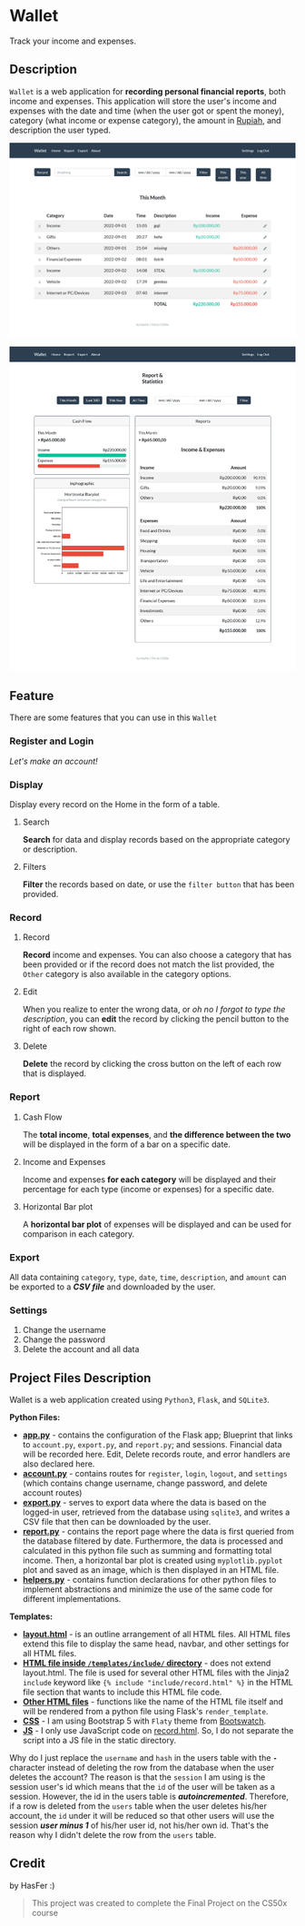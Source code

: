 # Wallet

Track your income and expenses.

## Description

`Wallet` is a web application for **recording personal financial reports**, both income and expenses. This application will store the user's income and expenses with the date and time (when the user got or spent the money), category (what income or expense category), the amount in [Rupiah](https://en.wikipedia.org/wiki/Indonesian_rupiah), and description the user typed.

![demo1](/static/img/demo1.png)

![demo2](/static/img/demo2.png)

## Feature

There are some features that you can use in this `Wallet`

### Register and Login

*Let's make an account!*

### Display

Display every record on the Home in the form of a table.

1. Search

     **Search** for data and display records based on the appropriate category or description.

1. Filters

     **Filter** the records based on date, or use the `filter button` that has been provided.

### Record

1. Record

    **Record** income and expenses. You can also choose a category that has been provided or if the record does not match the list provided, the `Other` category is also available in the category options.

1. Edit

    When you realize to enter the wrong data, or *oh no I forgot to type the description*, you can **edit** the record by clicking the pencil button to the right of each row shown.

1. Delete

    **Delete** the record by clicking the cross button on the left of each row that is displayed.

### Report

1. Cash Flow

    The **total income**, **total expenses**, and **the difference between the two** will be displayed in the form of a bar on a specific date.

1. Income and Expenses

    Income and expenses **for each category** will be displayed and their percentage for each type (income or expenses) for a specific date.

1. Horizontal Bar plot

    A **horizontal bar plot** of expenses will be displayed and can be used for comparison in each category.

### Export

All data containing `category`, `type`, `date`, `time`, `description`, and `amount` can be exported to a ***CSV file*** and downloaded by the user.

### Settings

1. Change the username
1. Change the password
1. Delete the account and all data

## Project Files Description

Wallet is a web application created using `Python3`, `Flask`, and `SQLite3`.

**Python Files:**

- **[app.py](app.py)** - contains the configuration of the Flask app; Blueprint that links to `account.py`, `export.py`, and `report.py`; and sessions. Financial data will be recorded here. Edit, Delete records route, and error handlers are also declared here.
- **[account.py](account.py)** - contains routes for `register`, `login`, `logout`, and `settings` (which contains change username, change password, and delete account routes)
- **[export.py](export.py)** - serves to export data where the data is based on the logged-in user, retrieved from the database using `sqlite3`, and writes a CSV file that then can be downloaded by the user.
- **[report.py](report.py)** - contains the report page where the data is first queried from the database filtered by date. Furthermore, the data is processed and calculated in this python file such as summing and formatting total income. Then, a horizontal bar plot is created using `myplotlib.pyplot` plot and saved as an image, which is then displayed in an HTML file.
- **[helpers.py](helpers.py)** - contains function declarations for other python files to implement abstractions and minimize the use of the same code for different implementations.

**Templates:**

- **[layout.html](/templates/layout.html)** - is an outline arrangement of all HTML files. All HTML files extend this file to display the same head, navbar, and other settings for all HTML files.
- **[HTML file inside `/templates/include/` directory](/templates/include/)** - does not extend layout.html. The file is used for several other HTML files with the Jinja2 `include` keyword like `{% include "include/record.html" %}` in the HTML file section that wants to include this HTML file code.
- **[Other HTML files](/templates/)** - functions like the name of the HTML file itself and will be rendered from a python file using Flask's `render_template`.
- **[CSS](/static/light.css)** - I am using Bootstrap 5 with `Flaty` theme from [Bootswatch](https://bootswatch.com/).
- **[JS](templates/include/record.html)** - I only use JavaScript code on [record.html](templates/include/record.html). So, I do not separate the script into a JS file in the static directory.

Why do I just replace the `username` and `hash` in the users table with the **`-`** character instead of deleting the row from the database when the user deletes the account? The reason is that the `session` I am using is the session user's id which means that the `id` of the user will be taken as a session. However, the id in the users table is ***autoincremented***. Therefore, if a row is deleted from the `users` table when the user deletes his/her account, the `id` under it will be reduced so that other users will use the session ***user minus 1*** of his/her user id, not his/her own id. That's the reason why I didn't delete the row from the `users` table.

## Credit

by HasFer :)

> This project was created to complete the Final Project on the CS50x course
